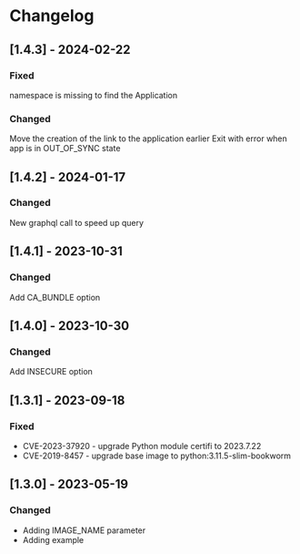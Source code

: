 # Changelog

## [1.4.3] - 2024-02-22
### Fixed
namespace is missing to find the Application

### Changed
Move the creation of the link to the application earlier
Exit with error when app is in OUT_OF_SYNC state

## [1.4.2] - 2024-01-17
### Changed
New graphql call to speed up query

## [1.4.1] - 2023-10-31
### Changed
Add CA_BUNDLE option

## [1.4.0] - 2023-10-30
### Changed
Add INSECURE option

## [1.3.1] - 2023-09-18
### Fixed
- CVE-2023-37920 - upgrade Python module certifi to 2023.7.22
- CVE-2019-8457 - upgrade base image to python:3.11.5-slim-bookworm

## [1.3.0] - 2023-05-19
### Changed
- Adding IMAGE_NAME parameter
- Adding example
